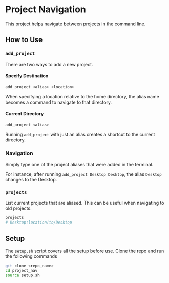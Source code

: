 
# Project Navigation

This project helps navigate between projects in the command line.

## How to Use

### `add_project`  

There are two ways to add a new project.

#### Specify Destination

```zsh
add_project <alias> <location>
```

When specifying a location relative to the home directory, the alias name becomes a command to navigate to that directory.

#### Current Directory

```zsh
add_project <alias>
```

Running `add_project` with just an alias creates a shortcut to the current directory.

### Navigation

Simply type one of the project aliases that were added in the terminal.

For instance, after running `add_project Desktop Desktop`, the alias `Desktop` changes to the Desktop.

### `projects`

List current projects that are aliased. This can be useful when navigating to old projects.

```zsh
projects
# Desktop:location/to/Desktop
```


## Setup

The `setup.sh` script covers all the setup before use. Clone the repo and run the following commands

```zsh
git clone <repo_name>
cd project_nav
source setup.sh
```
